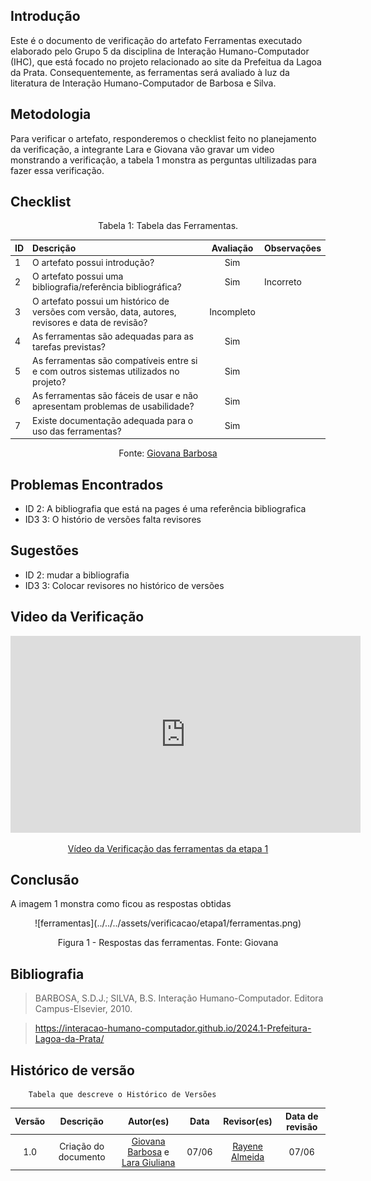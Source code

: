 ## Introdução
Este é o documento de verificação do artefato Ferramentas executado elaborado pelo Grupo 5 da disciplina de Interação Humano-Computador (IHC), que está focado no projeto relacionado ao site da Prefeitua da Lagoa da Prata. Consequentemente, as ferramentas será avaliado à luz da literatura de Interação Humano-Computador de Barbosa e Silva.

## Metodologia
Para verificar o artefato, responderemos o checklist feito no planejamento da verificação, a integrante Lara e Giovana vão gravar um video monstrando a verificação, a tabela 1 monstra as perguntas ultilizadas para fazer essa verificação.

## Checklist

<center>Tabela 1: Tabela das Ferramentas. </center> 

| __ID__ | __Descrição__ | __Avaliação__ | __Observações__ |
|:----------|:----------|:----------:| --------------------|
| 1 | O artefato possui introdução? | Sim | |
| 2 | O artefato possui uma bibliografia/referência bibliográfica?  | Sim  | Incorreto|
| 3 | O artefato possui um histórico de versões com versão, data, autores, revisores e data de revisão? | Incompleto| |
| 4 | As ferramentas são adequadas para as tarefas previstas? | Sim  | |
| 5 | As ferramentas são compatíveis entre si e com outros sistemas utilizados no projeto? |Sim  | |
| 6 | As ferramentas são fáceis de usar e não apresentam problemas de usabilidade? | Sim | |
| 7 | Existe documentação adequada para o uso das ferramentas? | Sim  | |

 <center>  <p>Fonte: <a href="https://github.com/gio221">Giovana Barbosa</a></p></center>

## Problemas Encontrados

* ID 2: A bibliografia que está na pages é uma referência bibliografica
* ID3 3: O histório de versões falta revisores

## Sugestões

* ID 2: mudar a bibliografia
* ID3 3: Colocar revisores no histórico de versões

## Video da Verificação

<p style="text-align: center"><iframe width="560" height="315" src="https://www.youtube.com/embed/qm5VgYM-4f4 " title="YouTube video player" frameborder="0" allow="accelerometer; autoplay; clipboard-write; encrypted-media; gyroscope; picture-in-picture; web-share" referrerpolicy="strict-origin-when-cross-origin" allowfullscreen></iframe></p>
<p style="text-align: center"><a href="https://youtu.be/qm5VgYM-4f4 " target="blanket">Vídeo da Verificação das ferramentas da etapa 1</a></p>

## Conclusão
A imagem 1 monstra como ficou as respostas obtidas
<center>
![ferramentas](../../../assets/verificacao/etapa1/ferramentas.png)
<div align="center">
<p> Figura 1 - Respostas das ferramentas. Fonte: Giovana </p> 
</div></center>




## Bibliografia
> BARBOSA, S.D.J.; SILVA, B.S. Interação Humano-Computador. Editora Campus-Elsevier, 2010.

>  https://interacao-humano-computador.github.io/2024.1-Prefeitura-Lagoa-da-Prata/


## Histórico de versão
        Tabela que descreve o Histórico de Versões
|     Versão       |     Descrição      |      Autor(es)      | Data           |  Revisor(es)          |Data de revisão|
| :----------------------------------------------------------: | :-------------------------------: | :-------------------------------------------------: | :-------------------------------: |  :-------------------------------: | :-------------------------------: |
|1.0|Criação do documento|[Giovana Barbosa](https://github.com/gio221) e [Lara Giuliana](https://github.com/gravelylara)  | 07/06| [Rayene Almeida](https://github.com/rayenealmeida)  | 07/06 |